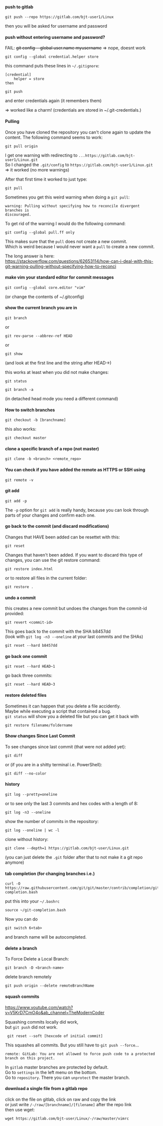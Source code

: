 #### push to gitlab

```
git push --repo https://gitlab.com/bjt-user1/Linux
```

then you will be asked for username and password

#### push without entering username and password?

FAIL: ~~git config --global user.name myusername~~
=> nope, doesnt work

```
git config --global credential.helper store
```
this command puts these lines in `~/.gitignore`:
```
[credential]
	helper = store
then
```

```
git push
```

and enter credentials again (it remembers them)

=> worked like a charm!
(credentials are stored in ~/.git-credentials.)

#### Pulling

Once you have cloned the repository you can't clone again to update the content.
The following command seems to work:

```
git pull origin
```

I get one warning with redirecting to `...https://gitlab.com/bjt-user1/Linux.git`\
So I changed the `.git/config` to `https://gitlab.com/bjt-user1/Linux.git`\
=> it worked (no more warnings)

After that first time it worked to just type:

```
git pull
```

Sometimes you get this weird warning when doing a `git pull`:

```
warning: Pulling without specifying how to reconcile divergent branches is
discouraged.
```

To get rid of the warning I would do the following command:

```
git config --global pull.ff only
```

This makes sure that the `pull` does not create a new commit.\
Which is weird because I would never want a `pull` to create a new commit.

The long answer is here: \
https://stackoverflow.com/questions/62653114/how-can-i-deal-with-this-git-warning-pulling-without-specifying-how-to-reconci

#### make vim your standard editor for commit messages

```
git config --global core.editor "vim"
```

(or change the contents of ~/.gitconfig)

#### show the current branch you are in

```
git branch
```

or

```
git rev-parse --abbrev-ref HEAD
```

or

```
git show
```

(and look at the first line and the string after HEAD->)

this works at least when you did not make changes:

```
git status
```

```
git branch -a
```

(in detached head mode you need a different command)

#### How to switch branches

```
git checkout -b [branchname]
```

this also works:

```
git checkout master
```

#### clone a specific branch of a repo (not master)

```
git clone -b <branch> <remote_repo>
```

#### You can check if you have added the remote as HTTPS or SSH using

```
git remote -v
```

#### git add

```
git add -p
```

The `-p` option for `git add` is really handy, because you can look through parts of your changes and confirm each one.

#### go back to the commit (and discard modifications)

Changes that HAVE been added can be resettet with this:

```
git reset
```

Changes that haven't been added.
If you want to discard this type of changes, you can use the git restore command:

```
git restore index.html
```

or to restore all files in the current folder:

```
git restore .
```

#### undo a commit

this creates a new commit but undoes the changes from the commit-id provided:

```
git revert <commit-id>
```

This goes back to the commit with the SHA b8457dd\
(look with `git log -n3 --oneline` at your last commits and the SHAs)

```
git reset --hard b8457dd
```

#### go back one commit

```
git reset --hard HEAD~1
```

go back three commits:
```
git reset --hard HEAD~3
```

#### restore deleted files

Sometimes it can happen that you delete a file accidently.\
Maybe while executing a script that contained a bug.\
`git status` will show you a deleted file
but you can get it back with

```
git restore filename/foldername
```

#### Show changes Since Last Commit

To see changes since last commit (that were not added yet):

```
git diff
```

or (if you are in a shitty terminal i.e. PowerShell):

```
git diff --no-color
```

#### history

```
git log --pretty=oneline
```

or to see only the last 3 commits and hex codes with a length of 8:

```
git log -n3 --oneline
```

show the number of commits in the repository:

```
git log --oneline | wc -l
```

clone without history:

```
git clone --depth=1 https://gitlab.com/bjt-user/Linux.git
```

(you can just delete the `.git` folder after that to not make it a git repo anymore)

#### tab completion (for changing branches i.e.)

```
curl -O https://raw.githubusercontent.com/git/git/master/contrib/completion/git-completion.bash
```

put this into your `~/.bashrc`

```
source ~/git-completion.bash
```

Now you can do

```
git switch 6<tab>
```

and branch name will be autocompleted.

#### delete a branch

To Force Delete a Local Branch:

```
git branch -D <branch-name>
```

delete branch remotely

```
git push origin --delete remoteBranchName
```

#### squash commits

https://www.youtube.com/watch?v=V5KrD7CmO4o&ab_channel=TheModernCoder

Squashing commits locally did work,\
but `git push` did not work.

```
 git reset --soft [hexcode of initial commit]
```

This squashes all commits. But you still have to `git push --force`...

```
remote: GitLab: You are not allowed to force push code to a protected branch on this project.
```

In `gitlab` master branches are protected by default.\
Go to `settings` in the left menu on the bottom.\
Go to `repository`. There you can `unprotect` the master branch.

#### download a single file from a gitlab repo

click on the file on gitlab, click on raw and copy the link\
or just write `/-/raw/[branchname]/[filename]` after the repo link\
then use wget:

```
wget https://gitlab.com/bjt-user/Linux/-/raw/master/vimrc
```
